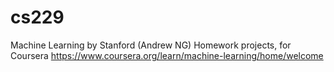 # cs229
Machine Learning by Stanford (Andrew NG) Homework projects, for Coursera https://www.coursera.org/learn/machine-learning/home/welcome

